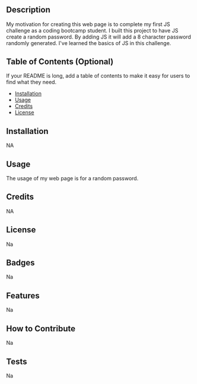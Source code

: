 # <Password Generator>

## Description

My motivation for creating this web page is to complete my first JS challenge as a coding bootcamp student. I built this project to have JS create a random password. By adding JS it will add a 8 character password randomly generated. I've learned the basics of JS in this challenge.

## Table of Contents (Optional)

If your README is long, add a table of contents to make it easy for users to find what they need.

- [Installation](#installation)
- [Usage](#usage)
- [Credits](#credits)
- [License](#license)

## Installation

NA

## Usage

The usage of my web page is for a random password.
## Credits

NA 

## License

Na 

## Badges

Na

## Features

Na

## How to Contribute

Na

## Tests

Na
